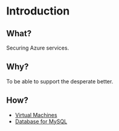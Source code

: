 # Introduction

## What?

Securing Azure services.

## Why?

To be able to support the desperate better.

## How?

* [Virtual Machines](vms.md)
* [Database for MySQL](db-mysql.md)

